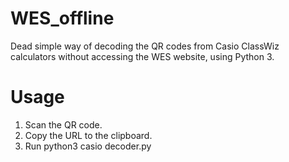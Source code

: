 # WES_offline
 
Dead simple way of decoding the QR codes from Casio ClassWiz calculators without accessing the WES website, using Python 3.

# Usage

1. Scan the QR code.
2. Copy the URL to the clipboard.
3. Run python3 casio decoder.py

